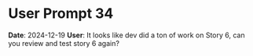 # User Prompt 34

**Date**: 2024-12-19
**User**: It looks like dev did a ton of work on Story 6, can you review and test story 6 again?